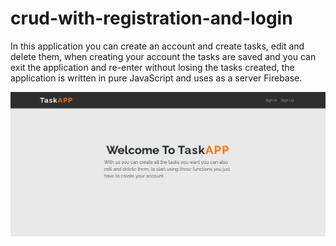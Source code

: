 # crud-with-registration-and-login
In this application you can create an account and create tasks, edit and delete them, when creating your account the tasks are saved and you can exit the application and re-enter without losing the tasks created, the application is written in pure JavaScript and uses as a server Firebase.

![Preview Web App.](https://github.com/JuanWebDeveloper/crud-with-registration-and-login/blob/master/img/appPreview.png)